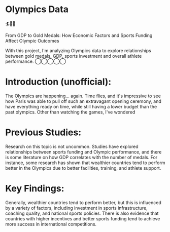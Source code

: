 # Olympics Data 
🏄🏅🌐

From GDP to Gold Medals: How Economic Factors and Sports Funding Affect Olympic Outcomes

With this project, I'm analyzing Olympics data to explore relationships between gold medals, GDP, sports investment and overall athlete performance. ◯‍◯‍◯‍◯‍◯

# Introduction (unofficial): 
The Olympics are happening... again. Time flies, and it's impressive to see how Paris was able to pull off such an extravagant opening ceremony, and have everything ready on time, while still having a lower budget than the past olympics. Other than watching the games, I've wondered 

# Previous Studies:
Research on this topic is not uncommon. Studies have explored relationships between sports funding and Olympic performance, and there is some literature on how GDP correlates with the number of medals. For instance, some research has shown that wealthier countries tend to perform better in the Olympics due to better facilities, training, and athlete support.

# Key Findings:
Generally, wealthier countries tend to perform better, but this is influenced by a variety of factors, including investment in sports infrastructure, coaching quality, and national sports policies. There is also evidence that countries with higher incentives and better sports funding tend to achieve more success in international competitions.
